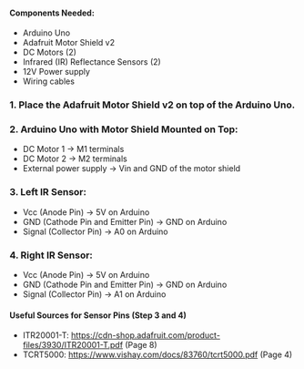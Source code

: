 #### Components Needed:
- Arduino Uno
- Adafruit Motor Shield v2
- DC Motors (2)
- Infrared (IR) Reflectance Sensors (2)
- 12V Power supply
- Wiring cables

### 1.  Place the **Adafruit Motor Shield v2** on top of the Arduino Uno.

### 2. Arduino Uno with Motor Shield Mounted on Top:
   - DC Motor 1 -> M1 terminals
   - DC Motor 2 -> M2 terminals
   - External power supply -> Vin and GND of the motor shield

### 3. Left IR Sensor:
   - Vcc (Anode Pin) -> 5V on Arduino
   - GND (Cathode Pin and Emitter Pin) -> GND on Arduino
   - Signal (Collector Pin) -> A0 on Arduino

### 4. Right IR Sensor:
   - Vcc (Anode Pin) -> 5V on Arduino
   - GND (Cathode Pin and Emitter Pin) -> GND on Arduino
   - Signal (Collector Pin) -> A1 on Arduino

#### Useful Sources for Sensor Pins (Step 3 and 4)
- ITR20001-T: https://cdn-shop.adafruit.com/product-files/3930/ITR20001-T.pdf (Page 8)
- TCRT5000: https://www.vishay.com/docs/83760/tcrt5000.pdf (Page 4)